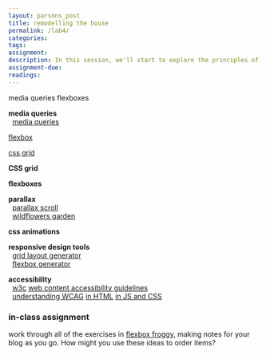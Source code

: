 ```yaml
---  
layout: parsons_post  
title: remodelling the house
permalink: /lab4/  
categories:   
tags:  
assignment: 
description: In this session, we'll start to explore the principles of responsive web design, looking at way to change a site depending on the environment that displays it. 
assignment-due: 
readings: 
---  
```



media queries flexboxes

**media queries**  
  [media queries](https://www.w3schools.com/css/css3_mediaqueries.asp)  



[flexbox](https://www.w3schools.com/css/css3_flexbox.asp)  

[css grid]()  

**CSS grid**  


**flexboxes**  


**parallax**  
  [parallax scroll](https://www.w3schools.com/howto/howto_css_parallax.asp)  
  [wildflowers garden](http://wildflowers.garden/garden5.php)  

**css animations**  

**responsive design tools**  
  [grid layout generator](https://css-grid-layout-generator.pw)  
  [flexbox generator](https://loading.io/flexbox/)  

**accessibility**  
  [w3c](https://www.w3.org/standards/webdesign/accessibility) [web content accessibility guidelines](https://www.w3.org/TR/WCAG21/)  
  [understanding WCAG](https://developer.mozilla.org/en-US/docs/Web/Accessibility/Understanding_WCAG) [in HTML](https://developer.mozilla.org/en-US/docs/Learn/Accessibility/HTML) [in JS and CSS](https://developer.mozilla.org/en-US/docs/Learn/Accessibility/CSS_and_JavaScripts)  

### in-class assignment
work through all of the exercises in [flexbox froggy](https://flexboxfroggy.com), making notes for your blog as you go. How might you use these ideas to order items?